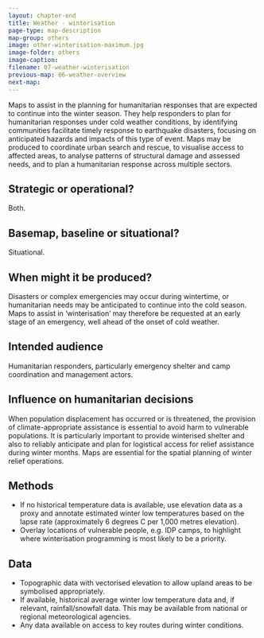 ```yaml
---
layout: chapter-end
title: Weather - winterisation
page-type: map-description
map-group: others
image: other-winterisation-maximum.jpg
image-folder: others
image-caption: 
filename: 07-weather-winterisation
previous-map: 06-weather-overview
next-map: 
---
```


Maps to assist in the planning for humanitarian responses that are expected to continue into the winter season. They help responders to plan for humanitarian responses under cold weather conditions, by identifying communities facilitate timely response to earthquake disasters, focusing on anticipated hazards and impacts of this type of event. Maps may be produced to coordinate urban search and rescue, to visualise access to affected areas, to analyse patterns of structural damage and assessed needs, and to plan a humanitarian response across multiple sectors.

## Strategic or operational?

Both.

## Basemap, baseline or situational?

Situational.

## When might it be produced?

Disasters or complex emergencies may occur during wintertime, or humanitarian needs may be anticipated to continue into the cold season. Maps to assist in ‘winterisation’ may therefore be requested at an early stage of an emergency, well ahead of the onset of cold weather.

## Intended audience

Humanitarian responders, particularly emergency shelter and camp coordination and management actors.

## Influence on humanitarian decisions

When population displacement has occurred or is threatened, the provision of climate-appropriate assistance is essential to avoid harm to vulnerable populations. It is particularly important to provide winterised shelter and also to reliably anticipate and plan for logistical access for relief assistance during winter months. Maps are essential for the spatial planning of winter relief operations.

## Methods

* If no historical temperature data is available, use elevation data as a proxy and annotate estimated winter low temperatures based on the lapse rate \(approximately 6 degrees C per 1,000 metres elevation\).
* Overlay locations of vulnerable people, e.g. IDP camps, to highlight where winterisation programming is most likely to be a priority.

## Data

* Topographic data with vectorised elevation to allow upland areas to be symbolised appropriately.
* If available, historical average winter low temperature data and, if relevant, rainfall/snowfall data. This may be available from national or regional meteorological agencies.
* Any data available on access to key routes during winter conditions.

